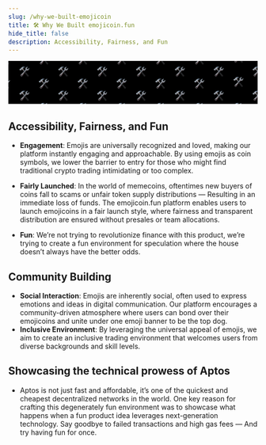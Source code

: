 ```yaml
---
slug: /why-we-built-emojicoin
title: 🛠️ Why We Built emojicoin.fun
hide_title: false
description: Accessibility, Fairness, and Fun
---
```


<!--- cspell:words memecoins -->

<!--- cspell:words presales -->

![build](./build-banner.png "build")

## Accessibility, Fairness, and Fun

- **Engagement**: Emojis are universally recognized and loved, making our
  platform instantly engaging and approachable. By using emojis as coin symbols,
  we lower the barrier to entry for those who might find traditional crypto
  trading intimidating or too complex.

- **Fairly Launched**: In the world of memecoins, oftentimes new buyers of
  coins fall to scams or unfair token supply distributions — Resulting in an
  immediate loss of funds. The emojicoin.fun platform enables users to launch
  emojicoins in a fair launch style, where fairness and transparent distribution
  are ensured without presales or team allocations.

- **Fun**: We’re not trying to revolutionize finance with this product, we’re
  trying to create a fun environment for speculation where the house doesn’t
  always have the better odds.

## Community Building

- **Social Interaction**: Emojis are inherently social, often used to express
  emotions and ideas in digital communication. Our platform encourages a
  community-driven atmosphere where users can bond over their emojicoins
  and unite under one emoji banner to be the top dog.
- **Inclusive Environment**: By leveraging the universal appeal of emojis,
  we aim to create an inclusive trading environment that welcomes users from
  diverse backgrounds and skill levels.

## Showcasing the technical prowess of Aptos

- Aptos is not just fast and affordable, it’s one of the quickest and cheapest
  decentralized networks in the world. One key reason for crafting this
  degenerately fun environment was to showcase what happens when a fun
  product idea leverages next-generation technology. Say goodbye to failed
  transactions and high gas fees — And try having fun for once.